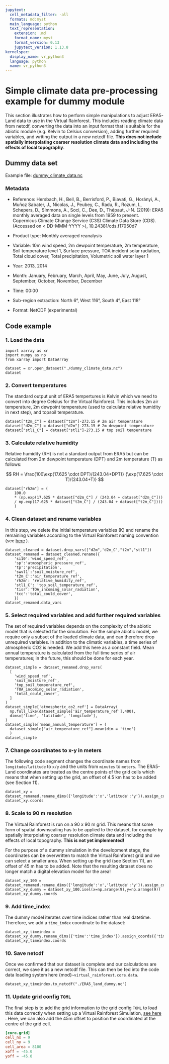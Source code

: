 ```yaml
---
jupytext:
  cell_metadata_filter: -all
  formats: md:myst
  main_language: python
  text_representation:
    extension: .md
    format_name: myst
    format_version: 0.13
    jupytext_version: 1.13.8
kernelspec:
  display_name: vr_python3
  language: python
  name: vr_python3
---
```


# Simple climate data pre-processing example for dummy module

This section illustrates how to perform simple manipulations to adjust ERA5-Land data to
use in the Virtual Rainforest. This includes reading climate data from netcdf,
converting the data into an input format that is suitable for the abiotic module (e.g.
Kelvin to Celsius conversion), adding further required variables, and writing the output
in a new netcdf file.
**This does not include spatially interpolating coarser resolution climate data**
**and including the effects of local topography**.

## Dummy data set

Example file: [dummy_climate_data.nc](./dummy_climate_data.nc)

### Metadata

- Reference: Hersbach, H., Bell, B., Berrisford, P., Biavati, G., Horányi, A., Muñoz
  Sabater, J., Nicolas, J., Peubey, C., Radu, R., Rozum, I., Schepers, D., Simmons, A.,
  Soci, C., Dee, D., Thépaut, J-N. (2019): ERA5 monthly averaged data on single levels
  from 1959 to present. Copernicus Climate Change Service (C3S) Climate Data Store
  (CDS). (Accessed on \< DD-MMM-YYYY >), 10.24381/cds.f17050d7

- Product type: Monthly averaged reanalysis

- Variable: 10m wind speed, 2m dewpoint temperature, 2m temperature, Soil temperature
  level 1, Surface pressure, TOA incident solar radiation, Total cloud cover, Total
  precipitation, Volumetric soil water layer 1

- Year: 2013, 2014

- Month: January, February, March, April, May, June, July, August, September, October,
  November, December

- Time: 00:00

- Sub-region extraction: North 6°, West 116°, South 4°, East 118°

- Format: NetCDF (experimental)

## Code example

### 1. Load the data

```{code-cell} ipython3
import xarray as xr
import numpy as np
from xarray import DataArray

dataset = xr.open_dataset("./dummy_climate_data.nc")
dataset
```

### 2. Convert temperatures

The standard output unit of ERA5 tempertures is Kelvin which we need to convert into
degree Celsius for the Virtual Rainforest. This includes 2m air temperature, 2m dewpoint
temperature (used to calculate relative humidity in next step), and topsoil temperature.

```{code-cell} ipython3
dataset["t2m_C"] = dataset["t2m"]-273.15 # 2m air temperature
dataset["d2m_C"] = dataset["d2m"]-273.15 # 2m dewpoint temperature
dataset["stl1_C"] = dataset["stl1"]-273.15 # top soil temperature
```

### 3. Calculate relative humidity

Relative humidity (RH) is not a standard output from ERA5 but can be calculated from 2m
dewpoint temperature (DPT) and 2m temperature (T) as follows:

$$ RH = \frac{100\exp(17.625 \cdot DPT)/(243.04+DPT)}
                 {\exp(17.625 \cdot T)/(243.04+T)}
$$

```{code-cell} ipython3
dataset["rh2m"] = (
    100.0
    * (np.exp(17.625 * dataset["d2m_C"] / (243.04 + dataset["d2m_C"])) 
    / np.exp(17.625 * dataset["t2m_C"] / (243.04 + dataset["t2m_C"])))
    )
```

### 4. Clean dataset and rename variables

In this step, we delete the initial temperature variables (K) and rename the remaining
variables according to the Virtual Rainforest naming convention (see
[here](../../../virtual_rainforest/data_variables.toml) ).

```{code-cell} ipython3
dataset_cleaned = dataset.drop_vars(["d2m",'d2m_C',"t2m","stl1"])
dataset_renamed = dataset_cleaned.rename({
    'si10':'wind_speed_ref',
    'sp':'atmospheric_pressure_ref',
    'tp':'precipitation',
    'swvl1':'soil_moisture_ref',
    't2m_C':'air_temperature_ref',
    'rh2m': 'relative_humidity_ref',
    'stl1_C': 'top_soil_temperature_ref',
    'tisr':'TOA_incoming_solar_radiation',
    'tcc':'total_could_cover',
    })
dataset_renamed.data_vars
```

### 5. Select required variables and add further required variables

The set of required variables depends on the complexity of the abiotic model that is
selected for the simulation. For the simple abiotic model, we require only a subset of
the loaded climate data, and can therefore drop unrequired variables. In addition to the
climatic variables, a time series of atmospheric CO2 is needed. We add this here as a
constant field. Mean annual temperature is calculated from the full time series of air
temperatures; in the future, this should be done for each year.

```{code-cell} ipython3
dataset_simple = dataset_renamed.drop_vars(
  [
    'wind_speed_ref',
    'soil_moisture_ref',
    'top_soil_temperature_ref',
    'TOA_incoming_solar_radiation',
    'total_could_cover',
  ]
)
dataset_simple['atmospheric_co2_ref'] = DataArray(
  np.full_like(dataset_simple['air_temperature_ref'],400),
  dims=['time', 'latitude', 'longitude'],
)
dataset_simple['mean_annual_temperature'] = (
  dataset_simple["air_temperature_ref"].mean(dim = 'time')
  )
dataset_simple
```

### 7. Change coordinates to x-y in meters

The following code segment changes the coordinate names from `longitude/latitude` to
`x/y` and the units from `minutes` to `meters`. The ERA5-Land coordinates are treated as
the centre points of the grid cells which means that when setting up the grid, an offset
of 4.5 km has to be added (see Section 11).

```{code-cell} ipython3
dataset_xy = dataset_renamed.rename_dims({'longitude':'x','latitude':'y'}).assign_coords({'x':np.arange(0,180000,9000),'y':np.arange(0,180000,9000)}).drop({'longitude','latitude'})
dataset_xy.coords
```

### 8. Scale to 90 m resolution

The Virtual Rainforest is run on a 90 x 90 m grid. This means that some form of spatial
downscaling has to be applied to the dataset, for example by spatially interpolating
coarser resolution climate data and including the effects of local topography.
**This is not yet implemented!**

For the purpose of a dummy simulation in the development stage, the coordinates can be
overwritten to match the Virtual Rainforest grid and we can select a smaller area.
When setting up the grid (see Section 11), an offset of 45 m has to be added. Note that
the resulting dataset does no longer match a digital elevation model for the area!

```{code-cell} ipython3
dataset_xy_100 = dataset_renamed.rename_dims({'longitude':'x','latitude':'y'}).assign_coords({'x':np.arange(0,1800,90),'y':np.arange(0,1800,90)}).drop({'longitude','latitude'})
dataset_xy_dummy = dataset_xy_100.isel(x=np.arange(9),y=np.arange(9))
dataset_xy_dummy.coords
```

### 9. Add time_index

The dummy model iterates over time indices rather than real datetime. Therefore, we add
a `time_index` coordinate to the dataset:

```{code-cell} ipython3
dataset_xy_timeindex = dataset_xy_dummy.rename_dims({'time':'time_index'}).assign_coords({'time_index':np.arange(0,24,1)})
dataset_xy_timeindex.coords
```

### 10. Save netcdf

Once we confirmed that our dataset is complete and our calculations are correct, we save
it as a new netcdf file. This can then be fed into the code data loading system here
{mod}`~virtual_rainforest.core.data`.

```{code-block} ipython3
dataset_xy_timeindex.to_netcdf("./ERA5_land_dummy.nc")
```

### 11. Update grid config `TOML`

The final step is to add the grid information to the grid config `TOML` to load this
data correctly when setting up a Virtual Rainforest Simulation, [see here](../virtual_rainforest/core/config.md)
. Here, we can also add the 45m offset to position the coordinated at the
centre of the grid cell.

```toml
[core.grid]
cell_nx = 9
cell_ny = 9
cell_area = 8100
xoff = -45.0
yoff = -45.0
```
